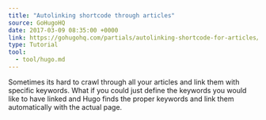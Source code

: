 ```yaml
---
title: "Autolinking shortcode through articles"
source: GoHugoHQ
date: 2017-03-09 08:35:00 +0000
link: https://gohugohq.com/partials/autolinking-shortcode-for-articles/
type: Tutorial
tool:
  - tool/hugo.md
---
```

Sometimes its hard to crawl through all your articles and link them with specific keywords. What if you could just define the keywords you would like to have linked and Hugo finds the proper keywords and link them automatically with the actual page.





